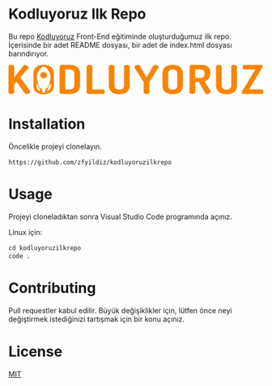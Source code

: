 # Kodluyoruz Ilk Repo

Bu repo [Kodluyoruz](https://kodluyoruz.org/tr/kodluyoruz/) Front-End eğitiminde oluşturduğumuz ilk repo. İçerisinde bir adet README dosyası, bir adet de index.html dosyası barındırıyor.

![text](kodluyoruz_yatay_slogan.png)

# Installation

Öncelikle projeyi clonelayın. 
```
https://github.com/zfyildiz/kodluyoruzilkrepo
```
# Usage 

Projeyi cloneladıktan sonra Visual Studio Code programında açınız.

Linux için: 
```
cd kodluyoruzilkrepo
code .
```
# Contributing 

Pull requestler kabul edilir. Büyük değişiklikler için, lütfen önce neyi değiştirmek istediğinizi tartışmak için bir konu açınız.

# License 

[MIT](https://choosealicense.com/licenses/mit/)
